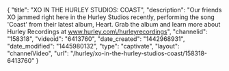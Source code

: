 {
    "title": "XO IN THE HURLEY STUDIOS: COAST",
    "description": "Our friends XO jammed right here in the Hurley Studios recently, performing the song 'Coast' from their latest album, Heart. Grab the album and learn more about Hurley Recordings at www.hurley.com\/hurleyrecordings",
    "channelid": "158318",
    "videoid": "6413760",
    "date_created": "1442968931",
    "date_modified": "1445980132",
    "type": "captivate",
    "layout": "channelVideo",
    "url": "\/hurley\/xo-in-the-hurley-studios-coast\/158318-6413760"
}